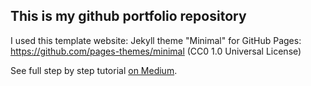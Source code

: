 ## This is my github portfolio repository

I used this template website: Jekyll theme "Minimal" for GitHub Pages: https://github.com/pages-themes/minimal (CC0 1.0 Universal License)

See full step by step tutorial [on Medium](https://medium.com/@evanca/set-up-your-portfolio-website-in-less-than-10-minutes-with-github-pages-d0efa8ff56fd).
